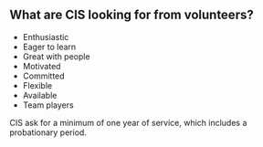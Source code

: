 ##  What are CIS looking for from volunteers?

  * Enthusiastic 
  * Eager to learn 
  * Great with people 
  * Motivated 
  * Committed 
  * Flexible 
  * Available 
  * Team players 

CIS ask for a minimum of one year of service, which includes a probationary
period.
